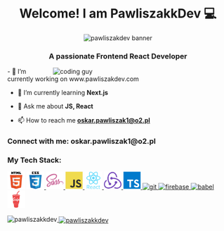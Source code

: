 


<h1 align="center">Welcome! I am PawliszakkDev 💻 </h1>
<p align="center">
<img alt="pawliszakdev banner" src="https://github.com/Pawliszakk/Pawliszakk/assets/118575646/c3c4d3c4-b20c-485c-a5ab-91bda2062432"/>
</p>
<h3 align="center">A passionate Frontend React Developer</h3>
<img align="right" alt="coding guy" width="400" src="https://media3.giphy.com/media/qgQUggAC3Pfv687qPC/giphy.gif?cid=ecf05e47nxie4etvxyf1kfjt9l0i70rq00b6fd456zyjh3h3&ep=v1_gifs_search&rid=giphy.gif&ct=g">
- 🔭 I’m currently working on www.pawliszakdev.com

- 🌱 I’m currently learning **Next.js**

- 💬 Ask me about **JS, React**

- 📫 How to reach me **oskar.pawliszak1@o2.pl**


<h3 align="left">Connect with me: oskar.pawliszak1@o2.pl</h3>


<h3 align="left">My Tech Stack:</h3>
<p align="left">
  <img src="https://raw.githubusercontent.com/devicons/devicon/master/icons/html5/html5-original-wordmark.svg" alt="html5" width="40" height="40"/> </a>
   <a href="https://www.w3schools.com/css/" target="_blank" rel="noreferrer"> <img src="https://raw.githubusercontent.com/devicons/devicon/master/icons/css3/css3-original-wordmark.svg" alt="css3" width="40" height="40"/> </a>
    <a href="https://sass-lang.com" target="_blank" rel="noreferrer"> <img src="https://raw.githubusercontent.com/devicons/devicon/master/icons/sass/sass-original.svg" alt="sass" width="40" height="40"/> </a>
     <a href="https://developer.mozilla.org/en-US/docs/Web/JavaScript" target="_blank" rel="noreferrer"> <img src="https://raw.githubusercontent.com/devicons/devicon/master/icons/javascript/javascript-original.svg" alt="javascript" width="40" height="40"/> </a>
      <a href="https://reactjs.org/" target="_blank" rel="noreferrer"> <img src="https://raw.githubusercontent.com/devicons/devicon/master/icons/react/react-original-wordmark.svg" alt="react" width="40" height="40"/> </a>
       <a href="https://redux.js.org" target="_blank" rel="noreferrer"> <img src="https://raw.githubusercontent.com/devicons/devicon/master/icons/redux/redux-original.svg" alt="redux" width="40" height="40"/> </a>
        <a href="https://www.typescriptlang.org/" target="_blank" rel="noreferrer"> <img src="https://raw.githubusercontent.com/devicons/devicon/master/icons/typescript/typescript-original.svg" alt="typescript" width="40" height="40"/> </a>
        <a href="https://git-scm.com/" target="_blank" rel="noreferrer"> <img src="https://www.vectorlogo.zone/logos/git-scm/git-scm-icon.svg" alt="git" width="40" height="40"/> </a>
        <a href="https://firebase.google.com/" target="_blank" rel="noreferrer"> <img src="https://www.vectorlogo.zone/logos/firebase/firebase-icon.svg" alt="firebase" width="40" height="40"/> </a>
  <a href="https://babeljs.io/" target="_blank" rel="noreferrer"> <img src="https://www.vectorlogo.zone/logos/babeljs/babeljs-icon.svg" alt="babel" width="40" height="40"/> </a>  <a href="https://gulpjs.com" target="_blank" rel="noreferrer"> <img src="https://raw.githubusercontent.com/devicons/devicon/master/icons/gulp/gulp-plain.svg" alt="gulp" width="40" height="40"/> </a> <a href="https://www.w3.org/html/" target="_blank" rel="noreferrer"> </p>

<p><img align="left" src="https://github-readme-stats.vercel.app/api/top-langs?username=pawliszakk&show_icons=true&locale=en&layout=compact" alt="pawliszakkdev" /></p>

<p>&nbsp;<img align="center" src="https://github-readme-stats.vercel.app/api?username=pawliszakk&show_icons=true&locale=en" alt="pawliszakkdev" /></p>
